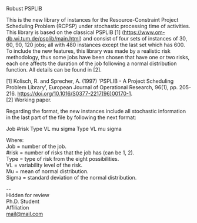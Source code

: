 Robust PSPLIB<br />

This is the new library of instances for the Resource-Constraint Project Scheduling Problem (RCPSP) under stochastic processing time of activities. This library is based on the classical PSPLIB [1] (https://www.om-db.wi.tum.de/psplib/main.html) and consist of four sets of instances of 30, 60, 90, 120 jobs; all with 480 instances except the last set which has 600. To include the new features, this library was made by a realistic risk methodology, thus some jobs have been chosen that have one or two risks, each one affects the duration of the job following a normal distribution function. All details can be found in [2].<br />

[1] Kolisch, R. and Sprecher, A. (1997) 'PSPLIB - A Project Scheduling Problem Library', European Journal of Operational Research, 96(1), pp. 205-216. https://doi.org/10.1016/S0377-2217(96)00170-1. <br />
[2] Working paper. <br />

Regarding the format, the new instances include all stochastic information in the last part of the file by following the next format:<br />

Job	#risk	Type	VL	mu	sigma	Type	VL	mu	sigma <br />

Where:<br />
Job = number of the job. <br />
#risk = number of risks that the job has (can be 1, 2). <br />
Type = type of risk from the eight possibilities. <br />
VL = variability level of the risk. <br />
Mu = mean of normal distribution. <br />
Sigma = standard deviation of the normal distribution. <br />

--<br />
Hidden for review <br />
Ph.D. Student<br />
Affiliation<br />
mail@mail.com <br />
